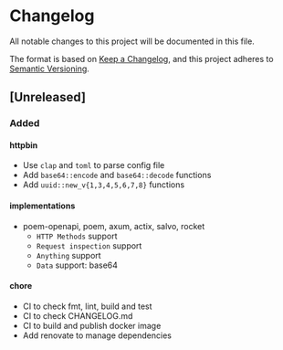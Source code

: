# Changelog

All notable changes to this project will be documented in this file.

The format is based on [Keep a Changelog](https://keepachangelog.com/en/1.0.0/),
and this project adheres to [Semantic Versioning](https://semver.org/spec/v2.0.0.html).

## [Unreleased]

### Added

#### httpbin

- Use `clap` and `toml` to parse config file
- Add `base64::encode` and `base64::decode` functions
- Add `uuid::new_v{1,3,4,5,6,7,8}` functions

#### implementations

- poem-openapi, poem, axum, actix, salvo, rocket
  - `HTTP Methods` support
  - `Request inspection` support
  - `Anything` support
  - `Data` support: base64

#### chore

- CI to check fmt, lint, build and test
- CI to check CHANGELOG.md
- CI to build and publish docker image
- Add renovate to manage dependencies
